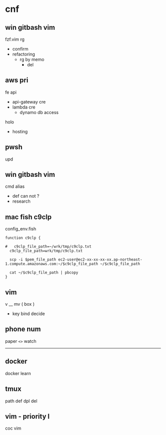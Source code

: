 
# cnf


## win gitbash vim

fzf.vim rg
- confirm
- refactoring
  - rg by memo
    - del


## aws pri

fe api
- api-gateway cre
- lambda cre
  - dynamo db access

holo
- hosting


## pwsh

upd


## win gitbash vim

cmd alias
- def can not ?
- research


## mac fish c9clp

config_env.fish

```
function c9clp {

#   c9clp_file_path=~/wrk/tmp/c9clp.txt
  c9clp_file_path=wrk/tmp/c9clp.txt

  scp -i $pem_file_path ec2-user@ec2-xx-xx-xx-xx.ap-northeast-1.compute.amazonaws.com:~/$c9clp_file_path ~/$c9clp_file_path

  cat ~/$c9clp_file_path | pbcopy
}
```


## vim

v __ mv ( box )
- key bind decide


## phone num

paper `<>` watch



---

## docker

docker learn


## tmux

path def dpl del


## vim  -  priority l

coc vim



